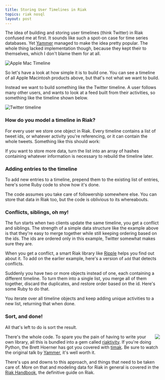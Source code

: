 ```yaml
---
title: Storing User Timelines in Riak
topics: riak nosql
layout: post
---
```

The idea of building and storing user timelines (think Twitter) in Riak confused
me at first. It sounds like such a spot-on case for time series databases. Yet
[Yammer](http://basho.com/blog/technical/2011/03/28/Riak-and-Scala-at-Yammer/)
managed to make the idea pretty popular. The whole thing lacked implementation
though, because they kept their to themselves, which I don't blame them for at
all.

![Apple Mac Timeline](https://img.skitch.com/20111215-kyt2di6kbkwrb1trsquudhy7xa.png)

So let's have a look at how simple it is to build one. You can see a timeline of
all Apple Macintosh products above, but that's not what we want to build.

Instead we want to build something like the Twitter timeline. A user follows
many other users, and wants to look at a feed built from their activities, so
something like the timeline shown below.

![Twitter timeline](https://img.skitch.com/20111215-qwnywuamtahh356qi9ri3yt9ae.png)

### How do you model a timeline in Riak?

For every user we store one object in Riak. Every timeline contains a list of
tweet ids, or whatever activity you're referencing, or it can contain the whole
tweets. Something like this should work:

<script src="https://gist.github.com/1481859.js?file=timeline.json"></script>

If you want to store more data, turn the list into an array of hashes containing
whatever information is necessary to rebuild the timeline later. 

<script src="https://gist.github.com/1481859.js?file=complex_timeline.json"></script>

### Adding entries to the timeline

To add new entries to a timeline, prepend them to the existing list of
entries, here's some Ruby code to show how it's done.

<script src="https://gist.github.com/1481859.js?file=add_entry.rb"></script>

The code assumes you take care of followership somewhere else. You can store
that data in Riak too, but the code is oblivious to its whereabouts.

### Conflicts, siblings, oh my!

The fun starts when two clients update the same timeline, you get a conflict
and siblings. The strength of a simple data structure like the example above is
that they're easy to merge together while still keeping ordering based on the
ids. The ids are ordered only in this example, Twitter somewhat makes sure they
are.

When you get a conflict, a smart Riak library like
[Ripple](https://github.com/seancribbs/ripple) helps you find out about it. To
add on the earlier example, here's a version of `add` that detects conflicts.

<script src="https://gist.github.com/1481859.js?file=add_conflicts.rb"></script>

Suddenly you have two or more objects instead of one, each containing a different timeline. To
turn them into a single list, you merge all of them together, discard the
duplicates, and restore order based on the id. Here's some Ruby to do that.

<script src="https://gist.github.com/1481859.js?file=merge_timelines.rb"></script>

You iterate over all timeline objects and keep adding unique activities to a new
list, returning that when done.

### Sort, and done!

All that's left to do is sort the result.

<script src="https://gist.github.com/1481859.js?file=add_merge_sort.rb"></script>

<a href="http://riakhandbook.com"><img src="https://img.skitch.com/20111213-jks6gqhww79y172qcdsdwpgbgu.png" style="float:right; margin-left: 10px;"></a>

There's the whole code. To spare you the pain of having to write your own
library, all this is bundled into a gem called
[riaktivity](https://github.com/mattmatt/riaktivity). If you're doing Python,
the Brett Hoerner has got you covered with
[timak](https://github.com/bretthoerner/timak). Be sure to watch the original
talk by
[Yammer](http://basho.com/blog/technical/2011/03/28/Riak-and-Scala-at-Yammer/),
it's well worth it.

There's ups and downs to this approach, and things that need to be taken care
of. More on that and modeling data for Riak in general is covered in the [Riak
Handbook](http://riakhandbook.com/), the definitive guide on Riak.
